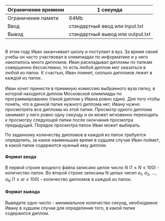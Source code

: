 | Ограничение времени 	| 1 секунда                        	|
|---------------------	|----------------------------------	|
| Ограничение памяти  	| 64Mb                             	|
| Ввод                	| стандартный ввод или input.txt   	|
| Вывод               	| стандартный вывод или output.txt 	|

\
В этом году Иван заканчивает школу и поступает в вуз. 
За время своей учебы он часто участвовал в олимпиадах по информатике и у него накопилось много дипломов. 
Иван раскладывал дипломы по папкам совершенно бессистемно, то есть любой диплом мог оказаться в любой из папок. 
К счастью, Иван помнит, сколько дипломов лежит в каждой из папок.  
\
Иван хочет принести в приемную комиссию выбранного вуза папку, в которой находится диплом Московской олимпиады по программированию (такой диплом у Ивана ровно один).
Для того чтобы понять, что в данной папке нужного диплома нет, Ивану нужно просмотреть все дипломы из этой папки. 
Просмотр одного диплома занимает у него ровно одну секунду и он может мгновенно переходить к просмотру следующей папки после окончания просмотра предыдущей. 
Порядок просмотра папок Иван может выбирать.  

По заданному количеству дипломов в каждой из папок требуется определить, за какое наименьшее время в худшем случае Иван поймет, в какой папке содержится нужный ему диплом. 

#### Формат ввода ####
В первой строке входного файла записано целое число $N$ $(1 ≤ N ≤ 100)$ - количество папок. 
Во второй строке записаны N целых чисел $a_1,$ $a_2,$ $...,$ $a_N$ $(1 ≤ ai ≤ 100)$ - количество дипломов в каждой из папок. 

#### Формат вывода ####
Выведите одно число - минимальное количество секунд, необходимое Ивану в худшем случае для определения того, в какой папке содержится диплом.
